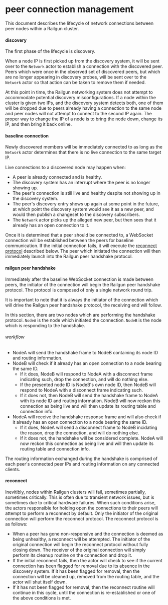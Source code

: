 peer connection management
==========================
This document describes the lifecycle of network connections between peer nodes within a Railgun cluster.

#### discovery
The first phase of the lifecycle is discovery.

When a node IP is first picked up from the discovery system, it will be sent over to the `Network` actor to establish a connection with the discovered peer. Peers which were once in the observed set of discovered peers, but which are no longer appearing in discovery probes, will be sent over to the `Network` actor so that action can be taken to remove them if needed.

At this point in time, the Railgun networking system does not attempt to accommodate potential discovery misconfigurations. If a node within the cluster is given two IPs, and the discovery system detects both, one of them will be dropped due to peers already having a connection to the same node and peer nodes will not attempt to connect to the second IP again. The proper way to change the IP of a node is to bring the node down, change its IP, and then bring it back online.

#### baseline connection
Newly discovered members will be immediately connected to as long as the `Network` actor determines that there is no live connection to the same target IP.

Live connections to a discovered node may happen when:
- A peer is already connected and is healthy.
- The discovery system has an interrupt where the peer is no longer showing up.
- The peer's connection is still live and healthy despite not showing up in the discovery system.
- The peer's discovery entry shows up again at some point in the future, at which point the discovery system would see it as a new peer, and would then publish a changeset to the discovery subscribers.
- The `Network` actor picks up the alleged new peer, but then sees that it already has an open connection to it.

Once it is determined that a peer should be connected to, a WebSocket connection will be established between the peers for baseline communication. If the initial connection fails, it will execute the [reconnect protocol](#reconnect) described below. The peer which initiated the connection will then immediately launch into the Railgun peer handshake protocol.

#### railgun peer handshake
Immediately after the baseline WebSocket connection is made between peers, the initiator of the connection will begin the Railgun peer handshake protocol. The protocol is composed of only a single network round trip.

It is important to note that it is always the initiator of the connection which will drive the Railgun peer handshake protocol, the receiving end will follow.

In this section, there are two nodes which are performing the handshake protocol. `NodeA` is the node which initiated the connection. `NodeB` is the node which is responding to the handshake.

###### workflow
- NodeA will send the handshake frame to NodeB containing its node ID and routing information.
- NodeB will check if it already has an open connection to a node bearing the same ID.
    - If it does, NodeB will respond to NodeA with a disconnect frame indicating such, drop the connection, and will do nothing else.
    - If the presented node ID is NodeB's own node ID, then NodeB will respond to NodeA with a disconnect frame indicating such.
    - If it does not, then NodeB will send the handshake frame to NodeA with its node ID and routing information. NodeB will now reckon this connection as being live and will then update its routing table and connection info.
- NodeA will receive the handshake response frame and will also check if it already has an open connection to a node bearing the same ID.
    - If it does, NodeA will send a disconnect frame to NodeB incidating the reason, drop the connection, and will do nothing else.
    - If it does not, the handshake will be considered complete. NodeA will now reckon this connection as being live and will then update its routing table and connection info.

The routing information exchanged during the handshake is comprised of each peer's connected peer IPs and routing information on any connected clients.

#### reconnect
Inevitibly, nodes within Railgun clusters will fail, sometimes partially, sometimes critically. This is often due to transient network issues, but is sometimes due to critical hardware failures. When such conditions arise, the actors responsible for holding open the connections to their peers will attempt to perform a reconnect by default. Only the initiator of the original connection will perform the reconnect protocol. The reconnect protocol is as follows:

- When a peer has gone non-responsive and the connection is deemed as being unhealthy, a reconnect will be attempted. The initiator of the original connection will begin the reconnect protocol without fully closing down. The receiver of the original connection will simply perform its cleanup routine on the connection and drop it.
- If the initial reconnect fails, then the actor will check to see if the current connection has been flagged for removal due to its absence in the discovery system. If it has been flagged for removal, then the connection will be cleaned up, removed from the routing table, and the actor will shut itself down.
- If it has not been flagged for removal, then the reconnect routine will continue in this cycle, until the connection is re-established or one of the above conditions is met.
